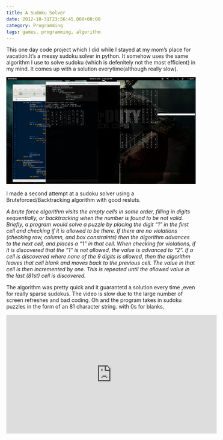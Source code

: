 ```yaml
---
title: A Sudoku Solver
date: 2012-10-31T23:56:45.000+00:00
category: Programming
tags: games, programming, algorithm
---
```

This one day code project which I did while I stayed at my mom’s place for vacation.It’s a messy sudoku solver in python. It somehow uses the same algorithm I use to solve sudoku (which is defenitely not the most efficient) in my mind. It comes up with a solution everytime(although really slow).

![My helpful screenshot](/media/sudoku.png)

I made a second attempt at a sudoku solver using a Bruteforced/Backtracking algorithm with good resluts.

_A brute force algorithm visits the empty cells in some order, filling in digits sequentially, or backtracking when the number is found to be not valid. Briefly, a program would solve a puzzle by placing the digit “1” in the first cell and checking if it is allowed to be there. If there are no violations (checking row, column, and box constraints) then the algorithm advances to the next cell, and places a “1” in that cell. When checking for violations, if it is discovered that the “1” is not allowed, the value is advanced to “2”. If a cell is discovered where none of the 9 digits is allowed, then the algorithm leaves that cell blank and moves back to the previous cell. The value in that cell is then incremented by one. This is repeated until the allowed value in the last (81st) cell is discovered._

The algorithm was pretty quick and it guarantetd a solution every time ,even for really sparse sudokus. The video is slow due to the large number of screen refreshes and bad coding.
Oh and the program takes in sudoku puzzles in the form of an 81 character string. with 0s for blanks.

<iframe width="560" height="315" src="https://www.youtube.com/embed/YHihjIRXKlg" frameborder="0" allow="accelerometer; autoplay; encrypted-media; gyroscope; picture-in-picture" allowfullscreen></iframe>